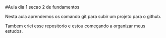 #Aula dia 1 secao 2 de fundamentos

Nesta aula aprendemos os comando git para subir um projeto para o github. 

Tambem criei esse repositorio e estou começando a organizar meus estudos.